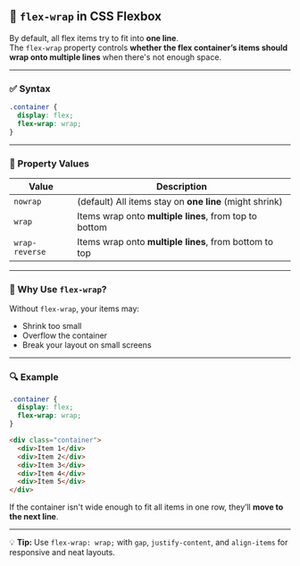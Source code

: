 ## 🔹 `flex-wrap` in CSS Flexbox

By default, all flex items try to fit into **one line**.  
The `flex-wrap` property controls **whether the flex container’s items should wrap onto multiple lines** when there's not enough space.

---

### ✅ Syntax

```css
.container {
  display: flex;
  flex-wrap: wrap;
}
```

---

### 📌 Property Values

| Value       | Description                                               |
|-------------|-----------------------------------------------------------|
| `nowrap`    | (default) All items stay on **one line** (might shrink)   |
| `wrap`      | Items wrap onto **multiple lines**, from top to bottom    |
| `wrap-reverse` | Items wrap onto **multiple lines**, from bottom to top |

---

### 🧠 Why Use `flex-wrap`?

Without `flex-wrap`, your items may:
- Shrink too small
- Overflow the container
- Break your layout on small screens

---

### 🔍 Example

```css
.container {
  display: flex;
  flex-wrap: wrap;
}
```

```html
<div class="container">
  <div>Item 1</div>
  <div>Item 2</div>
  <div>Item 3</div>
  <div>Item 4</div>
  <div>Item 5</div>
</div>
```

If the container isn't wide enough to fit all items in one row, they’ll **move to the next line**.

---

💡 **Tip:** Use `flex-wrap: wrap;` with `gap`, `justify-content`, and `align-items` for responsive and neat layouts.